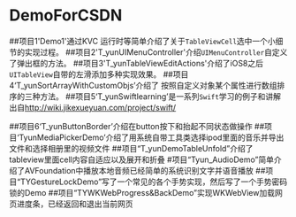 # DemoForCSDN
##项目1'Demo1'通过KVC 运行时等简单介绍了关于`TableViewCell`选中一个小细节的实现过程。
##项目2'T_yunUIMenuController'介绍`UIMenuController`自定义了弹出框的方法。
##项目3'T_yunTableViewEditActions'介绍了iOS8之后`UITableView`自带的左滑添加多种实现效果。
##项目4‘T_yunSortArrayWithCustomObjs’介绍了 按照自定义对象某个属性进行数组排序的三种方法。
##项目5‘T_yunSwiftlearning’是一系列`Swift`学习的例子和讲解 出自<http://wiki.jikexueyuan.com/project/swift/>

##项目6‘T_yunButtonBorder’介绍在button按下和抬起不同状态做操作
##项目‘TyunMediaPickerDemo’介绍了用系统自带工具类选择ipod里面的音乐并导出文件和选择相册里的视频文件
##项目“T_yunDemoTableUnfold”介绍了tableview里面cell内容自适应以及展开和折叠
#项目“Tyun_AudioDemo”简单介绍了AVFoundation中播放本地音频已经简单的系统识别文字并语音播放
##项目“TYGestureLockDemo”写了一个常见的各个手势实现，然后写了一个手势密码锁的Demo
##项目“TYWKWebProgress&BackDemo”实现WKWebView加载网页进度条，已经返回和退出当前网页
